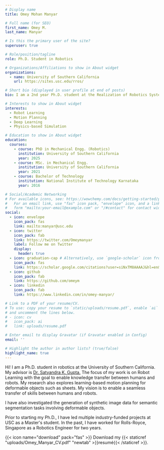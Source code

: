 ```yaml
---
# Display name
title: Omey Mohan Manyar

# Full name (for SEO)
first_name: Omey M.
last_name: Manyar

# Is this the primary user of the site?
superuser: true

# Role/position/tagline
role: Ph.D. Student in Robotics

# Organizations/Affiliations to show in About widget
organizations:
  - name: University of Southern California
    url: https://sites.usc.edu/rros/

# Short bio (displayed in user profile at end of posts)
bio: I am a 2nd year Ph.D. student at the Realization of Robotics Systems lab at USC and my research focuses on Robot Learning.

# Interests to show in About widget
interests:
  - Robot Learning
  - Motion Planning
  - Deep Learning
  - Physics-based Simulation

# Education to show in About widget
education:
  courses:
    - course: PhD in Mechanical Engg. (Robotics)
      institution: University of Southern California
      year: 2025
    - course: MSc. in Mechanical Engg.
      institution: University of Southern California
      year: 2021
    - course: Bachelor of Technology
      institution: National Institute of Technology Karnataka
      year: 2016

# Social/Academic Networking
# For available icons, see: https://wowchemy.com/docs/getting-started/page-builder/#icons
#   For an email link, use "fas" icon pack, "envelope" icon, and a link in the
#   form "mailto:your-email@example.com" or "/#contact" for contact widget.
social:
  - icon: envelope
    icon_pack: fas
    link: mailto:manyar@usc.edu
  - icon: twitter
    icon_pack: fab
    link: https://twitter.com/Omeymanyar
    label: Follow me on Twitter
    display:
      header: true
  - icon: graduation-cap # Alternatively, use `google-scholar` icon from `ai` icon pack
    icon_pack: fas
    link: https://scholar.google.com/citations?user=siNxTM8AAAAJ&hl=en&authuser=3
  - icon: github
    icon_pack: fab
    link: https://github.com/omeym
  - icon: linkedin
    icon_pack: fab
    link: https://www.linkedin.com/in/omey-manyar/

# Link to a PDF of your resume/CV.
# To use: copy your resume to `static/uploads/resume.pdf`, enable `ai` icons in `params.yaml`,
# and uncomment the lines below.
# - icon: cv
#   icon_pack: ai
#   link: uploads/resume.pdf

# Enter email to display Gravatar (if Gravatar enabled in Config)
email: ''

# Highlight the author in author lists? (true/false)
highlight_name: true
---
```


Hi! I am a Ph.D. student in robotics at the University of Southern California. My advisor is [Dr. Satyandra K. Gupta.](https://sites.usc.edu/skgupta/) The focus of my work is on Robot Learning with the goal to enable knowledge transfer between humans and robots. My research also explores learning-based motion planning for deformable objects such as sheets. My vision is to enable a seamless transfer of skills between humans and robots. 

I have also investigated the generation of synthetic image data for semantic segmentation tasks involving deformable objects. 

Prior to starting my Ph.D., I have led multiple industry-funded projects at USC as a Master's student. In the past, I have worked for Rolls-Royce, Singapore as a Robotics Engineer for two years.

{{< icon name="download" pack="fas" >}} Download my {{< staticref "uploads/Omey_Manyar_CV.pdf" "newtab" >}}resumé{{< /staticref >}}.
